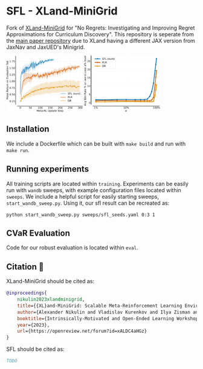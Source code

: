 # SFL - XLand-MiniGrid 

Fork of [XLand-MiniGrid](https://github.com/corl-team/xland-minigrid) for "No Regrets: Investigating and Improving Regret
Approximations for Curriculum Discovery". This repository is seperate from the [main paper repository](https://github.com/amacrutherford/sampling-for-learnability) due to XLand having a different JAX version from JaxNav and JaxUED's Minigrid.

<div class="collage">
    <div class="column" align="centre">
        <div class="row" align="centre">
            <img src="./figures/xland_return.png" alt="XLand return throughout training" width="40%">
            <img src="./figures/xland_cvar_line_win_rates.png" alt="XLand CVaR evaluation" width="40%">
        </div>
    </div>
</div>



## Installation

We include a Dockerfile which can be built with `make build` and run with `make run`.

## Running experiments

All training scripts are located within `training`. Experiments can be easily run with `wandb` sweeps, with example configuration files located within `sweeps`. We include a helpful script for easily starting sweeps, `start_wandb_sweep.py`. Using it, our sfl result can be recreated as:

```
python start_wandb_sweep.py sweeps/sfl_seeds.yaml 0:3 1
```

## CVaR Evaluation

Code for our robust evaluation is located within `eval`. 

## Citation 🙏

XLand-MiniGrid should be cited as:
```bibtex
@inproceedings{
    nikulin2023xlandminigrid,
    title={{XL}and-MiniGrid: Scalable Meta-Reinforcement Learning Environments in {JAX}},
    author={Alexander Nikulin and Vladislav Kurenkov and Ilya Zisman and Viacheslav Sinii and Artem Agarkov and Sergey Kolesnikov},
    booktitle={Intrinsically-Motivated and Open-Ended Learning Workshop, NeurIPS2023},
    year={2023},
    url={https://openreview.net/forum?id=xALDC4aHGz}
}
```

SFL should be cited as:
```bibtex
TODO
```
